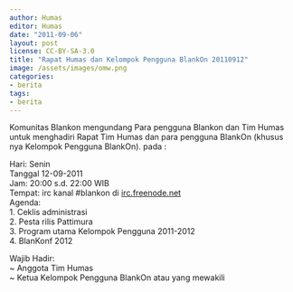 ```yaml
---
author: Humas
editor: Humas
date: "2011-09-06"
layout: post
license: CC-BY-SA-3.0
title: "Rapat Humas dan Kelompok Pengguna BlankOn 20110912"
image: /assets/images/omw.png
categories:
- berita
tags:
- berita
---
```


Komunitas Blankon mengundang Para pengguna Blankon dan Tim Humas untuk
menghadiri Rapat  Tim Humas dan para  pengguna BlankOn (khusus nya Kelompok
Pengguna BlankOn).  pada :

Hari: Senin  
Tanggal 12-09-2011  
Jam: 20:00 s.d. 22:00 WIB  
Tempat: irc kanal #blankon di [irc.freenode.net](http://irc.freenode.net/)  
Agenda:  
1\. Ceklis administrasi  
2\. Pesta rilis Pattimura  
3\. Program utama Kelompok Pengguna 2011-2012  
4\. BlanKonf 2012  
  
Wajib Hadir:  
~ Anggota Tim Humas  
~ Ketua Kelompok Pengguna BlankOn atau yang mewakili


    
